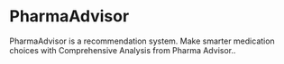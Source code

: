 # PharmaAdvisor
PharmaAdvisor is a recommendation system. Make smarter medication choices with Comprehensive Analysis from Pharma Advisor..
